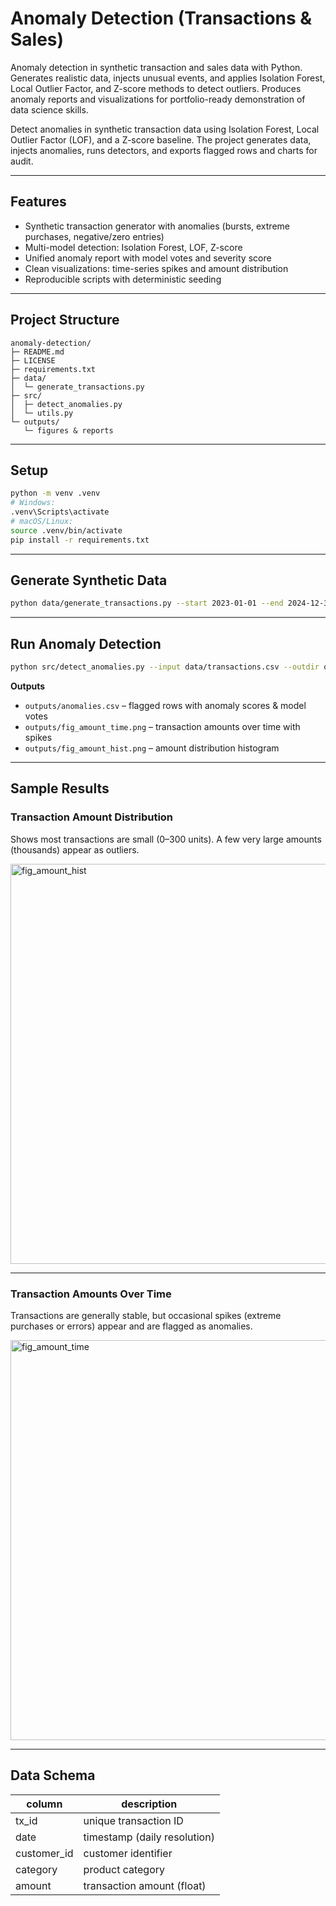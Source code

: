 # Anomaly Detection (Transactions & Sales)
Anomaly detection in synthetic transaction and sales data with Python. Generates realistic data, injects unusual events, and applies Isolation Forest, Local Outlier Factor, and Z-score methods to detect outliers. Produces anomaly reports and visualizations for portfolio-ready demonstration of data science skills.

Detect anomalies in synthetic transaction data using Isolation Forest, Local Outlier Factor (LOF), and a Z-score baseline. The project generates data, injects anomalies, runs detectors, and exports flagged rows and charts for audit.

---

## Features
- Synthetic transaction generator with anomalies (bursts, extreme purchases, negative/zero entries)
- Multi-model detection: Isolation Forest, LOF, Z-score
- Unified anomaly report with model votes and severity score
- Clean visualizations: time-series spikes and amount distribution
- Reproducible scripts with deterministic seeding

---

## Project Structure
```
anomaly-detection/
├─ README.md
├─ LICENSE
├─ requirements.txt
├─ data/
│  └─ generate_transactions.py
├─ src/
│  ├─ detect_anomalies.py
│  └─ utils.py
└─ outputs/
   └─ figures & reports
```

---

## Setup
```bash
python -m venv .venv
# Windows:
.venv\Scripts\activate
# macOS/Linux:
source .venv/bin/activate
pip install -r requirements.txt
```

---

## Generate Synthetic Data
```bash
python data/generate_transactions.py --start 2023-01-01 --end 2024-12-31 --seed 42 --n-customers 500 --out data/transactions.csv
```

---

## Run Anomaly Detection
```bash
python src/detect_anomalies.py --input data/transactions.csv --outdir outputs --contamination 0.02
```

**Outputs**
- `outputs/anomalies.csv` – flagged rows with anomaly scores & model votes  
- `outputs/fig_amount_time.png` – transaction amounts over time with spikes  
- `outputs/fig_amount_hist.png` – amount distribution histogram  

---

## Sample Results

### Transaction Amount Distribution
Shows most transactions are small (0–300 units). A few very large amounts (thousands) appear as outliers.

<img width="1280" height="640" alt="fig_amount_hist" src="https://github.com/user-attachments/assets/3aa896cc-9b3a-4a69-b96d-c20feaaaed2c" />

---

### Transaction Amounts Over Time
Transactions are generally stable, but occasional spikes (extreme purchases or errors) appear and are flagged as anomalies.

<img width="1920" height="640" alt="fig_amount_time" src="https://github.com/user-attachments/assets/fba4e248-dcf6-4c62-9e96-94d607fa5a88" />

---

## Data Schema
| column      | description                      |
|-------------|----------------------------------|
| tx_id       | unique transaction ID            |
| date        | timestamp (daily resolution)     |
| customer_id | customer identifier              |
| category    | product category                 |
| amount      | transaction amount (float)       |
